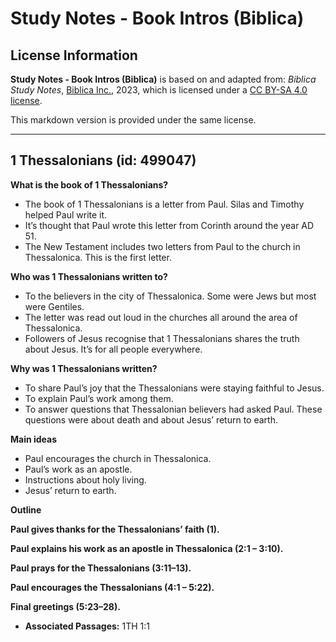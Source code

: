 # Study Notes - Book Intros (Biblica)

## License Information

**Study Notes - Book Intros (Biblica)** is based on and adapted from: _Biblica Study Notes_, [Biblica Inc.](https://www.biblica.com/), 2023, which is licensed under a [CC BY-SA 4.0 license](https://creativecommons.org/licenses/by-sa/4.0/legalcode.en).

This markdown version is provided under the same license.



--------------------------------

## 1 Thessalonians (id: 499047)

**What is the book of 1 Thessalonians?**

* The book of 1 Thessalonians is a letter from Paul. Silas and Timothy helped Paul write it.
* It’s thought that Paul wrote this letter from Corinth around the year AD 51\.
* The New Testament includes two letters from Paul to the church in Thessalonica. This is the first letter.

**Who was 1 Thessalonians written to?**

* To the believers in the city of Thessalonica. Some were Jews but most were Gentiles.
* The letter was read out loud in the churches all around the area of Thessalonica.
* Followers of Jesus recognise that 1 Thessalonians shares the truth about Jesus. It’s for all people everywhere.

**Why was 1 Thessalonians written?**

* To share Paul’s joy that the Thessalonians were staying faithful to Jesus.
* To explain Paul’s work among them.
* To answer questions that Thessalonian believers had asked Paul. These questions were about death and about Jesus’ return to earth.

**Main ideas**

* Paul encourages the church in Thessalonica.
* Paul’s work as an apostle.
* Instructions about holy living.
* Jesus’ return to earth.

**Outline**

**Paul gives thanks for the Thessalonians’ faith (1\).**

**Paul explains his work as an apostle in Thessalonica (2:1 – 3:10\).**

**Paul prays for the Thessalonians (3:11–13\).**

**Paul encourages the Thessalonians (4:1 – 5:22\).**

**Final greetings (5:23–28\).**

* **Associated Passages:** 1TH 1:1

